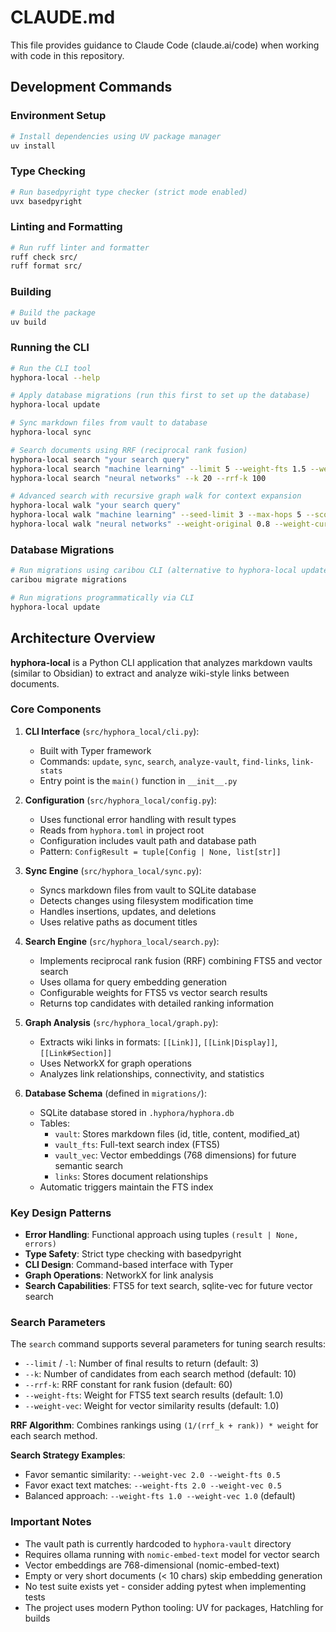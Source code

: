 # CLAUDE.md

This file provides guidance to Claude Code (claude.ai/code) when working with code in this repository.

## Development Commands

### Environment Setup

```bash
# Install dependencies using UV package manager
uv install
```

### Type Checking

```bash
# Run basedpyright type checker (strict mode enabled)
uvx basedpyright
```

### Linting and Formatting

```bash
# Run ruff linter and formatter
ruff check src/
ruff format src/
```

### Building

```bash
# Build the package
uv build
```

### Running the CLI

```bash
# Run the CLI tool
hyphora-local --help

# Apply database migrations (run this first to set up the database)
hyphora-local update

# Sync markdown files from vault to database
hyphora-local sync

# Search documents using RRF (reciprocal rank fusion)
hyphora-local search "your search query"
hyphora-local search "machine learning" --limit 5 --weight-fts 1.5 --weight-vec 0.8
hyphora-local search "neural networks" --k 20 --rrf-k 100

# Advanced search with recursive graph walk for context expansion
hyphora-local walk "your search query"
hyphora-local walk "machine learning" --seed-limit 3 --max-hops 5 --score-threshold 0.01
hyphora-local walk "neural networks" --weight-original 0.8 --weight-current 0.2
```

### Database Migrations

```bash
# Run migrations using caribou CLI (alternative to hyphora-local update)
caribou migrate migrations

# Run migrations programmatically via CLI
hyphora-local update
```

## Architecture Overview

**hyphora-local** is a Python CLI application that analyzes markdown vaults (similar to Obsidian) to extract and
analyze wiki-style links between documents.

### Core Components

1. **CLI Interface** (`src/hyphora_local/cli.py`):

   - Built with Typer framework
   - Commands: `update`, `sync`, `search`, `analyze-vault`, `find-links`, `link-stats`
   - Entry point is the `main()` function in `__init__.py`

2. **Configuration** (`src/hyphora_local/config.py`):

   - Uses functional error handling with result types
   - Reads from `hyphora.toml` in project root
   - Configuration includes vault path and database path
   - Pattern: `ConfigResult = tuple[Config | None, list[str]]`

3. **Sync Engine** (`src/hyphora_local/sync.py`):

   - Syncs markdown files from vault to SQLite database
   - Detects changes using filesystem modification time
   - Handles insertions, updates, and deletions
   - Uses relative paths as document titles

4. **Search Engine** (`src/hyphora_local/search.py`):

   - Implements reciprocal rank fusion (RRF) combining FTS5 and vector search
   - Uses ollama for query embedding generation
   - Configurable weights for FTS5 vs vector search results
   - Returns top candidates with detailed ranking information

5. **Graph Analysis** (`src/hyphora_local/graph.py`):

   - Extracts wiki links in formats: `[[Link]]`, `[[Link|Display]]`, `[[Link#Section]]`
   - Uses NetworkX for graph operations
   - Analyzes link relationships, connectivity, and statistics

6. **Database Schema** (defined in `migrations/`):
   - SQLite database stored in `.hyphora/hyphora.db`
   - Tables:
     - `vault`: Stores markdown files (id, title, content, modified_at)
     - `vault_fts`: Full-text search index (FTS5)
     - `vault_vec`: Vector embeddings (768 dimensions) for future semantic search
     - `links`: Stores document relationships
   - Automatic triggers maintain the FTS index

### Key Design Patterns

- **Error Handling**: Functional approach using tuples `(result | None, errors)`
- **Type Safety**: Strict type checking with basedpyright
- **CLI Design**: Command-based interface with Typer
- **Graph Operations**: NetworkX for link analysis
- **Search Capabilities**: FTS5 for text search, sqlite-vec for future vector search

### Search Parameters

The `search` command supports several parameters for tuning search results:

- `--limit` / `-l`: Number of final results to return (default: 3)
- `--k`: Number of candidates from each search method (default: 10)
- `--rrf-k`: RRF constant for rank fusion (default: 60)
- `--weight-fts`: Weight for FTS5 text search results (default: 1.0)
- `--weight-vec`: Weight for vector similarity results (default: 1.0)

**RRF Algorithm**: Combines rankings using `(1/(rrf_k + rank)) * weight` for each search method.

**Search Strategy Examples**:
- Favor semantic similarity: `--weight-vec 2.0 --weight-fts 0.5`
- Favor exact text matches: `--weight-fts 2.0 --weight-vec 0.5`
- Balanced approach: `--weight-fts 1.0 --weight-vec 1.0` (default)

### Important Notes

- The vault path is currently hardcoded to `hyphora-vault` directory
- Requires ollama running with `nomic-embed-text` model for vector search
- Vector embeddings are 768-dimensional (nomic-embed-text)
- Empty or very short documents (< 10 chars) skip embedding generation
- No test suite exists yet - consider adding pytest when implementing tests
- The project uses modern Python tooling: UV for packages, Hatchling for builds

